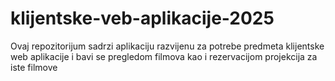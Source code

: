 # klijentske-veb-aplikacije-2025
Ovaj repozitorijum sadrzi aplikaciju razvijenu za potrebe predmeta klijentske web aplikacije i bavi se pregledom filmova kao i rezervacijom projekcija za iste filmove
